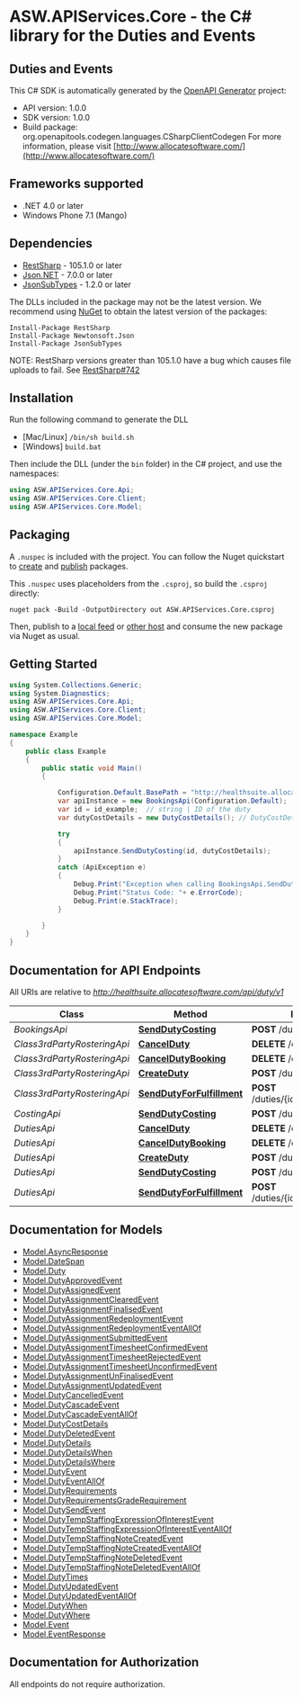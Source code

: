 # ASW.APIServices.Core - the C# library for the Duties and Events

## Duties and Events 

This C# SDK is automatically generated by the [OpenAPI Generator](https://openapi-generator.tech) project:

- API version: 1.0.0
- SDK version: 1.0.0
- Build package: org.openapitools.codegen.languages.CSharpClientCodegen
    For more information, please visit [http://www.allocatesoftware.com/](http://www.allocatesoftware.com/)

## Frameworks supported


- .NET 4.0 or later
- Windows Phone 7.1 (Mango)

## Dependencies


- [RestSharp](https://www.nuget.org/packages/RestSharp) - 105.1.0 or later
- [Json.NET](https://www.nuget.org/packages/Newtonsoft.Json/) - 7.0.0 or later
- [JsonSubTypes](https://www.nuget.org/packages/JsonSubTypes/) - 1.2.0 or later

The DLLs included in the package may not be the latest version. We recommend using [NuGet](https://docs.nuget.org/consume/installing-nuget) to obtain the latest version of the packages:

```
Install-Package RestSharp
Install-Package Newtonsoft.Json
Install-Package JsonSubTypes
```

NOTE: RestSharp versions greater than 105.1.0 have a bug which causes file uploads to fail. See [RestSharp#742](https://github.com/restsharp/RestSharp/issues/742)

## Installation

Run the following command to generate the DLL

- [Mac/Linux] `/bin/sh build.sh`
- [Windows] `build.bat`

Then include the DLL (under the `bin` folder) in the C# project, and use the namespaces:

```csharp
using ASW.APIServices.Core.Api;
using ASW.APIServices.Core.Client;
using ASW.APIServices.Core.Model;

```


## Packaging

A `.nuspec` is included with the project. You can follow the Nuget quickstart to [create](https://docs.microsoft.com/en-us/nuget/quickstart/create-and-publish-a-package#create-the-package) and [publish](https://docs.microsoft.com/en-us/nuget/quickstart/create-and-publish-a-package#publish-the-package) packages.

This `.nuspec` uses placeholders from the `.csproj`, so build the `.csproj` directly:

```
nuget pack -Build -OutputDirectory out ASW.APIServices.Core.csproj
```

Then, publish to a [local feed](https://docs.microsoft.com/en-us/nuget/hosting-packages/local-feeds) or [other host](https://docs.microsoft.com/en-us/nuget/hosting-packages/overview) and consume the new package via Nuget as usual.


## Getting Started

```csharp
using System.Collections.Generic;
using System.Diagnostics;
using ASW.APIServices.Core.Api;
using ASW.APIServices.Core.Client;
using ASW.APIServices.Core.Model;

namespace Example
{
    public class Example
    {
        public static void Main()
        {

            Configuration.Default.BasePath = "http://healthsuite.allocatesoftware.com/api/duty/v1";
            var apiInstance = new BookingsApi(Configuration.Default);
            var id = id_example;  // string | ID of the duty
            var dutyCostDetails = new DutyCostDetails(); // DutyCostDetails | Costing Information

            try
            {
                apiInstance.SendDutyCosting(id, dutyCostDetails);
            }
            catch (ApiException e)
            {
                Debug.Print("Exception when calling BookingsApi.SendDutyCosting: " + e.Message );
                Debug.Print("Status Code: "+ e.ErrorCode);
                Debug.Print(e.StackTrace);
            }

        }
    }
}
```

## Documentation for API Endpoints

All URIs are relative to *http://healthsuite.allocatesoftware.com/api/duty/v1*

Class | Method | HTTP request | Description
------------ | ------------- | ------------- | -------------
*BookingsApi* | [**SendDutyCosting**](docs/BookingsApi.md#senddutycosting) | **POST** /duties/{id}/costing | 
*Class3rdPartyRosteringApi* | [**CancelDuty**](docs/Class3rdPartyRosteringApi.md#cancelduty) | **DELETE** /duties/{id} | 
*Class3rdPartyRosteringApi* | [**CancelDutyBooking**](docs/Class3rdPartyRosteringApi.md#canceldutybooking) | **DELETE** /duties/{id}/booking | 
*Class3rdPartyRosteringApi* | [**CreateDuty**](docs/Class3rdPartyRosteringApi.md#createduty) | **POST** /duties | 
*Class3rdPartyRosteringApi* | [**SendDutyForFulfillment**](docs/Class3rdPartyRosteringApi.md#senddutyforfulfillment) | **POST** /duties/{id}/sendTo/{destination} | 
*CostingApi* | [**SendDutyCosting**](docs/CostingApi.md#senddutycosting) | **POST** /duties/{id}/costing | 
*DutiesApi* | [**CancelDuty**](docs/DutiesApi.md#cancelduty) | **DELETE** /duties/{id} | 
*DutiesApi* | [**CancelDutyBooking**](docs/DutiesApi.md#canceldutybooking) | **DELETE** /duties/{id}/booking | 
*DutiesApi* | [**CreateDuty**](docs/DutiesApi.md#createduty) | **POST** /duties | 
*DutiesApi* | [**SendDutyCosting**](docs/DutiesApi.md#senddutycosting) | **POST** /duties/{id}/costing | 
*DutiesApi* | [**SendDutyForFulfillment**](docs/DutiesApi.md#senddutyforfulfillment) | **POST** /duties/{id}/sendTo/{destination} | 


## Documentation for Models

 - [Model.AsyncResponse](docs/AsyncResponse.md)
 - [Model.DateSpan](docs/DateSpan.md)
 - [Model.Duty](docs/Duty.md)
 - [Model.DutyApprovedEvent](docs/DutyApprovedEvent.md)
 - [Model.DutyAssignedEvent](docs/DutyAssignedEvent.md)
 - [Model.DutyAssignmentClearedEvent](docs/DutyAssignmentClearedEvent.md)
 - [Model.DutyAssignmentFinalisedEvent](docs/DutyAssignmentFinalisedEvent.md)
 - [Model.DutyAssignmentRedeploymentEvent](docs/DutyAssignmentRedeploymentEvent.md)
 - [Model.DutyAssignmentRedeploymentEventAllOf](docs/DutyAssignmentRedeploymentEventAllOf.md)
 - [Model.DutyAssignmentSubmittedEvent](docs/DutyAssignmentSubmittedEvent.md)
 - [Model.DutyAssignmentTimesheetConfirmedEvent](docs/DutyAssignmentTimesheetConfirmedEvent.md)
 - [Model.DutyAssignmentTimesheetRejectedEvent](docs/DutyAssignmentTimesheetRejectedEvent.md)
 - [Model.DutyAssignmentTimesheetUnconfirmedEvent](docs/DutyAssignmentTimesheetUnconfirmedEvent.md)
 - [Model.DutyAssignmentUnFinalisedEvent](docs/DutyAssignmentUnFinalisedEvent.md)
 - [Model.DutyAssignmentUpdatedEvent](docs/DutyAssignmentUpdatedEvent.md)
 - [Model.DutyCancelledEvent](docs/DutyCancelledEvent.md)
 - [Model.DutyCascadeEvent](docs/DutyCascadeEvent.md)
 - [Model.DutyCascadeEventAllOf](docs/DutyCascadeEventAllOf.md)
 - [Model.DutyCostDetails](docs/DutyCostDetails.md)
 - [Model.DutyDeletedEvent](docs/DutyDeletedEvent.md)
 - [Model.DutyDetails](docs/DutyDetails.md)
 - [Model.DutyDetailsWhen](docs/DutyDetailsWhen.md)
 - [Model.DutyDetailsWhere](docs/DutyDetailsWhere.md)
 - [Model.DutyEvent](docs/DutyEvent.md)
 - [Model.DutyEventAllOf](docs/DutyEventAllOf.md)
 - [Model.DutyRequirements](docs/DutyRequirements.md)
 - [Model.DutyRequirementsGradeRequirement](docs/DutyRequirementsGradeRequirement.md)
 - [Model.DutySendEvent](docs/DutySendEvent.md)
 - [Model.DutyTempStaffingExpressionOfInterestEvent](docs/DutyTempStaffingExpressionOfInterestEvent.md)
 - [Model.DutyTempStaffingExpressionOfInterestEventAllOf](docs/DutyTempStaffingExpressionOfInterestEventAllOf.md)
 - [Model.DutyTempStaffingNoteCreatedEvent](docs/DutyTempStaffingNoteCreatedEvent.md)
 - [Model.DutyTempStaffingNoteCreatedEventAllOf](docs/DutyTempStaffingNoteCreatedEventAllOf.md)
 - [Model.DutyTempStaffingNoteDeletedEvent](docs/DutyTempStaffingNoteDeletedEvent.md)
 - [Model.DutyTempStaffingNoteDeletedEventAllOf](docs/DutyTempStaffingNoteDeletedEventAllOf.md)
 - [Model.DutyTimes](docs/DutyTimes.md)
 - [Model.DutyUpdatedEvent](docs/DutyUpdatedEvent.md)
 - [Model.DutyUpdatedEventAllOf](docs/DutyUpdatedEventAllOf.md)
 - [Model.DutyWhen](docs/DutyWhen.md)
 - [Model.DutyWhere](docs/DutyWhere.md)
 - [Model.Event](docs/Event.md)
 - [Model.EventResponse](docs/EventResponse.md)


## Documentation for Authorization

All endpoints do not require authorization.
